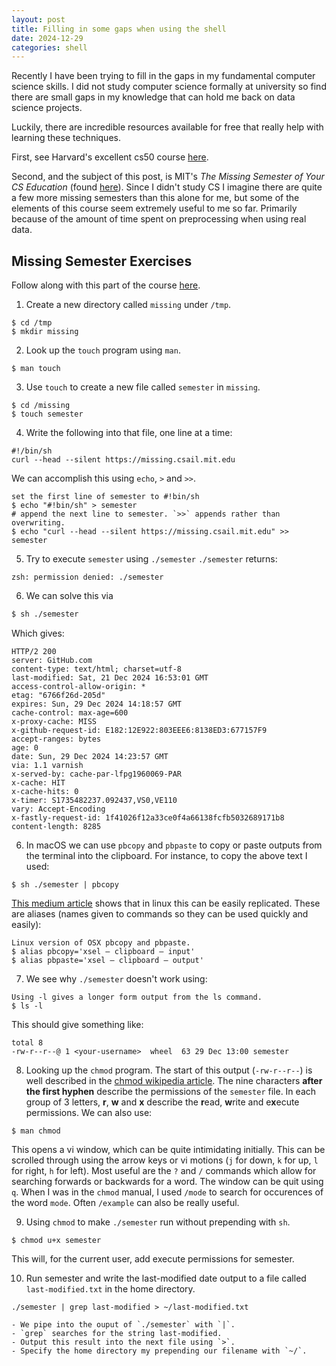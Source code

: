 ```yaml
---
layout: post
title: Filling in some gaps when using the shell
date: 2024-12-29
categories: shell
---
```


Recently I have been trying to fill in the gaps in my fundamental computer science skills. I did not study computer science formally at university so find there are small gaps in my knowledge that can hold me back on data science projects.

Luckily, there are incredible resources available for free that really help with learning these techniques.

First, see Harvard's excellent cs50 course [here][cs50].

Second, and the subject of this post, is MIT's _The Missing Semester of Your CS Education_ (found [here][mit-missing]). Since I didn't study CS I imagine there are quite a few more missing semesters than this alone for me, but some of the elements of this course seem extremely useful to me so far. Primarily because of the amount of time spent on preprocessing when using real data.

## Missing Semester Exercises

Follow along with this part of the course [here](https://missing.csail.mit.edu/2020/course-shell/).

1. Create a new directory called `missing` under `/tmp`.

```console
$ cd /tmp
$ mkdir missing
```

2. Look up the `touch` program using `man`.

```console
$ man touch
```

3. Use `touch` to create a new file called `semester` in `missing`.

```console
$ cd /missing
$ touch semester
```

4. Write the following into that file, one line at a time:

```
#!/bin/sh
curl --head --silent https://missing.csail.mit.edu
```

We can accomplish this using `echo`, `>` and `>>`.

```console
set the first line of semester to #!bin/sh
$ echo "#!bin/sh" > semester
# append the next line to semester. `>>` appends rather than overwriting.
$ echo "curl --head --silent https://missing.csail.mit.edu" >> semester
```

5. Try to execute `semester` using `./semester`
   `./semester` returns:

```console
zsh: permission denied: ./semester
```

6. We can solve this via

```zsh
$ sh ./semester
```

Which gives:

```output
HTTP/2 200
server: GitHub.com
content-type: text/html; charset=utf-8
last-modified: Sat, 21 Dec 2024 16:53:01 GMT
access-control-allow-origin: *
etag: "6766f26d-205d"
expires: Sun, 29 Dec 2024 14:18:57 GMT
cache-control: max-age=600
x-proxy-cache: MISS
x-github-request-id: E182:12E922:803EEE6:8138ED3:677157F9
accept-ranges: bytes
age: 0
date: Sun, 29 Dec 2024 14:23:57 GMT
via: 1.1 varnish
x-served-by: cache-par-lfpg1960069-PAR
x-cache: HIT
x-cache-hits: 0
x-timer: S1735482237.092437,VS0,VE110
vary: Accept-Encoding
x-fastly-request-id: 1f41026f12a33ce0f4a66138fcfb5032689171b8
content-length: 8285
```

6. In macOS we can use `pbcopy` and `pbpaste` to copy or paste outputs from the terminal into the clipboard. For instance, to copy the above text I used:

```console
$ sh ./semester | pbcopy
```

[This medium article](https://medium.com/@codenameyau/how-to-copy-and-paste-in-terminal-c88098b5840d) shows that in linux this can be easily replicated. These are aliases (names given to commands so they can be used quickly and easily):

```console
Linux version of OSX pbcopy and pbpaste.
$ alias pbcopy='xsel — clipboard — input'
$ alias pbpaste='xsel — clipboard — output'
```

7. We see why `./semester` doesn't work using:

```console
Using -l gives a longer form output from the ls command.
$ ls -l
```

This should give something like:

```console
total 8
-rw-r--r--@ 1 <your-username>  wheel  63 29 Dec 13:00 semester
```

8. Looking up the `chmod` program.
   The start of this output (`-rw-r--r--`) is well described in the [chmod wikipedia article](https://en.wikipedia.org/wiki/Chmod). The nine characters **after the first hyphen** describe the permissions of the `semester` file. In each group of 3 letters, **r**, **w** and **x** describe the **r**ead, **w**rite and e**x**ecute permissions. We can also use:

```console
$ man chmod
```

This opens a vi window, which can be quite intimidating initially. This can be scrolled through using the arrow keys or vi motions (`j` for down, `k` for up, `l` for right, `h` for left). Most useful are the `?` and `/` commands which allow for searching forwards or backwards for a word. The window can be quit using `q`. When I was in the `chmod` manual, I used `/mode` to search for occurences of the word `mode`. Often `/example` can also be really useful.

9. Using `chmod` to make `./semester` run without prepending with `sh`.

```console
$ chmod u+x semester
```

This will, for the current user, add execute permissions for semester.

10. Run semester and write the last-modified date output to a file called `last-modified.txt` in the home directory.

```console
./semester | grep last-modified > ~/last-modified.txt
```

    - We pipe into the ouput of `./semester` with `|`.
    - `grep` searches for the string last-modified.
    - Output this result into the next file using `>`.
    - Specify the home directory my prepending our filename with `~/`.

[cs50]: [https://cs50.harvard.edu/x/2024/]
[mit-missing]: [https://missing.csail.mit.edu/]
